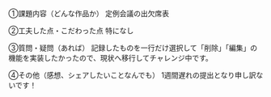 ①課題内容（どんな作品か）
定例会議の出欠席表

②工夫した点・こだわった点
特になし

③質問・疑問（あれば）
記録したものを一行だけ選択して「削除」「編集」の機能を実装したかったので、現状へ移行してチャレンジ中です。


④その他（感想、シェアしたいことなんでも）
1週間遅れの提出となり申し訳ないです！
